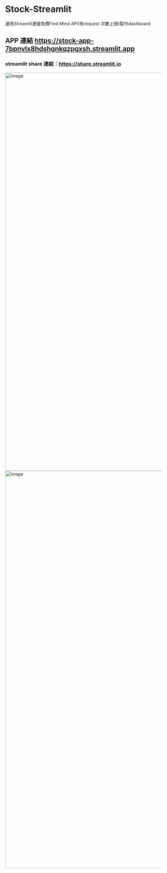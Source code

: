 # Stock-Streamlit
運用Streamlit連接免費Find Mind API(有request 次數上限)製作dashboard

## APP 連結 https://stock-app-7bpnvlx8hdshgnkqzpgxsh.streamlit.app

### streamlit share 連結：https://share.streamlit.io
<img width="1280" alt="image" src="https://github.com/Ericlinyuting/Stock-Streamlit/assets/86369645/3c132718-85fa-4378-a194-2034833d4e96">
<img width="1277" alt="image" src="https://github.com/Ericlinyuting/Stock-Streamlit/assets/86369645/b6bda8a7-2435-4d01-bb55-51013dcba81c">
